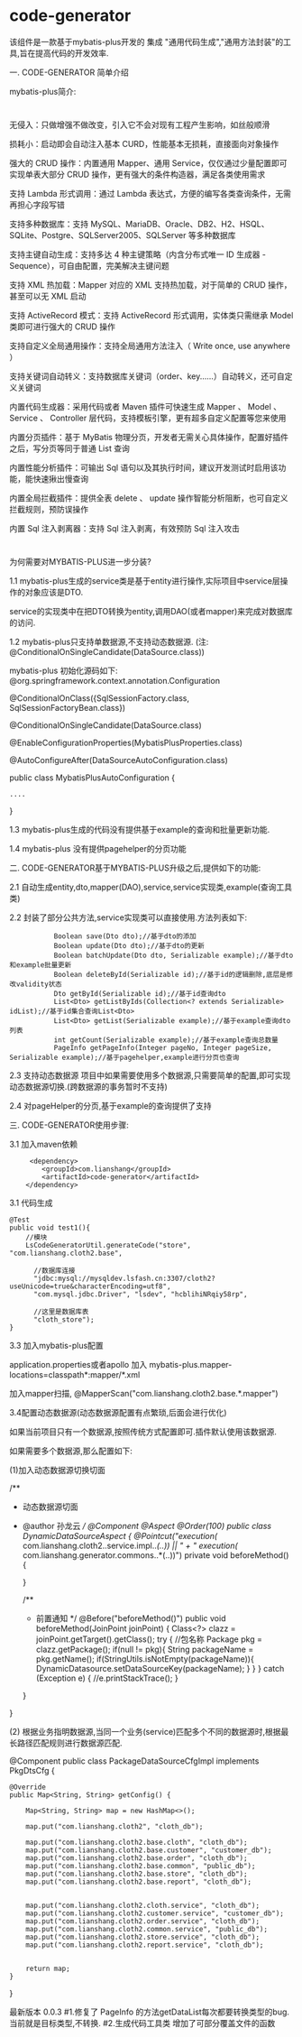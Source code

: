 # code-generator

该组件是一款基于mybatis-plus开发的 集成 "通用代码生成","通用方法封装"的工具,旨在提高代码的开发效率.


一. CODE-GENERATOR 简单介绍

mybatis-plus简介:
#
无侵入：只做增强不做改变，引入它不会对现有工程产生影响，如丝般顺滑

损耗小：启动即会自动注入基本 CURD，性能基本无损耗，直接面向对象操作

强大的 CRUD 操作：内置通用 Mapper、通用 Service，仅仅通过少量配置即可实现单表大部分 CRUD 操作，更有强大的条件构造器，满足各类使用需求

支持 Lambda 形式调用：通过 Lambda 表达式，方便的编写各类查询条件，无需再担心字段写错

支持多种数据库：支持 MySQL、MariaDB、Oracle、DB2、H2、HSQL、SQLite、Postgre、SQLServer2005、SQLServer 等多种数据库

支持主键自动生成：支持多达 4 种主键策略（内含分布式唯一 ID 生成器 - Sequence），可自由配置，完美解决主键问题

支持 XML 热加载：Mapper 对应的 XML 支持热加载，对于简单的 CRUD 操作，甚至可以无 XML 启动

支持 ActiveRecord 模式：支持 ActiveRecord 形式调用，实体类只需继承 Model 类即可进行强大的 CRUD 操作

支持自定义全局通用操作：支持全局通用方法注入（ Write once, use anywhere ）

支持关键词自动转义：支持数据库关键词（order、key......）自动转义，还可自定义关键词

内置代码生成器：采用代码或者 Maven 插件可快速生成 Mapper 、 Model 、 Service 、 Controller 层代码，支持模板引擎，更有超多自定义配置等您来使用

内置分页插件：基于 MyBatis 物理分页，开发者无需关心具体操作，配置好插件之后，写分页等同于普通 List 查询

内置性能分析插件：可输出 Sql 语句以及其执行时间，建议开发测试时启用该功能，能快速揪出慢查询

内置全局拦截插件：提供全表 delete 、 update 操作智能分析阻断，也可自定义拦截规则，预防误操作

内置 Sql 注入剥离器：支持 Sql 注入剥离，有效预防 Sql 注入攻击

#



为何需要对MYBATIS-PLUS进一步分装?

1.1 mybatis-plus生成的service类是基于entity进行操作,实际项目中service层操作的对象应该是DTO.

   service的实现类中在把DTO转换为entity,调用DAO(或者mapper)来完成对数据库的访问.

1.2 mybatis-plus只支持单数据源,不支持动态数据源. (注: @ConditionalOnSingleCandidate(DataSource.class))

   mybatis-plus 初始化源码如下:
   @org.springframework.context.annotation.Configuration
   
   @ConditionalOnClass({SqlSessionFactory.class, SqlSessionFactoryBean.class})
   
   @ConditionalOnSingleCandidate(DataSource.class)
   
   @EnableConfigurationProperties(MybatisPlusProperties.class)
   
   @AutoConfigureAfter(DataSourceAutoConfiguration.class)
   
   public class MybatisPlusAutoConfiguration {
   
    ....
   }

1.3 mybatis-plus生成的代码没有提供基于example的查询和批量更新功能.

1.4 mybatis-plus 没有提供pagehelper的分页功能



二. CODE-GENERATOR基于MYBATIS-PLUS升级之后,提供如下的功能:

2.1 自动生成entity,dto,mapper(DAO),service,service实现类,example(查询工具类)


2.2 封装了部分公共方法,service实现类可以直接使用.方法列表如下:


               Boolean save(Dto dto);//基于dto的添加
               Boolean update(Dto dto);//基于dto的更新
               Boolean batchUpdate(Dto dto, Serializable example);//基于dto和example批量更新
               Boolean deleteById(Serializable id);//基于id的逻辑删除,底层是修改validity状态
               Dto getById(Serializable id);//基于id查询dto
               List<Dto> getListByIds(Collection<? extends Serializable> idList);//基于id集合查询List<Dto>
               List<Dto> getList(Serializable example);//基于example查询dto列表
               int getCount(Serializable example);//基于example查询总数量
               PageInfo getPageInfo(Integer pageNo, Integer pageSize, Serializable example);//基于pagehelper,example进行分页也查询


2.3 支持动态数据源
  项目中如果需要使用多个数据源,只需要简单的配置,即可实现动态数据源切换.(跨数据源的事务暂时不支持)
  


2.4 对pageHelper的分页,基于example的查询提供了支持

三. CODE-GENERATOR使用步骤:


3.1 加入maven依赖

         <dependency>
            <groupId>com.lianshang</groupId>
            <artifactId>code-generator</artifactId>
        </dependency>


3.1 代码生成

    @Test
    public void test1(){
        //模块
        LsCodeGeneratorUtil.generateCode("store", "com.lianshang.cloth2.base",

          //数据库连接
          "jdbc:mysql://mysqldev.lsfash.cn:3307/cloth2?useUnicode=true&characterEncoding=utf8",
          "com.mysql.jdbc.Driver", "lsdev", "hcblihiNRqiy58rp",

          //这里是数据库表
          "cloth_store");
    }

3.3 加入mybatis-plus配置

application.properties或者apollo 加入 mybatis-plus.mapper-locations=classpath*:mapper/*.xml

加入mapper扫描, @MapperScan("com.lianshang.cloth2.base.*.mapper")


3.4配置动态数据源(动态数据源配置有点繁琐,后面会进行优化)

如果当前项目只有一个数据源,按照传统方式配置即可.插件默认使用该数据源.

如果需要多个数据源,那么配置如下:

(1)加入动态数据源切换切面

/**
 * 动态数据源切面
 * @author 孙龙云
 */
@Component
@Aspect
@Order(100)
public class DynamicDataSourceAspect {
    @Pointcut("execution(* com.lianshang.cloth2..service.impl..*(..)) || "
    		+ " execution(* com.lianshang.generator.commons..*(..))")
    private void beforeMethod() {

    }

    /**
     * 前置通知
     */
    @Before("beforeMethod()")
    public void beforeMethod(JoinPoint joinPoint) {
    	Class<?> clazz = joinPoint.getTarget().getClass();
    	try {
    		//包名称
    		Package pkg =  clazz.getPackage();
    		if(null != pkg){
    			String packageName =  pkg.getName();
    			if(StringUtils.isNotEmpty(packageName)){
    				DynamicDatasource.setDataSourceKey(packageName);
    			}
    		}
		} catch (Exception e) {
			//e.printStackTrace();
		}

    }

}

(2) 根据业务指明数据源,当同一个业务(service)匹配多个不同的数据源时,根据最长路径匹配规则进行数据源匹配.

@Component
public class PackageDataSourceCfgImpl implements PkgDtsCfg {

	@Override
	public Map<String, String> getConfig() {

		Map<String, String> map = new HashMap<>();

		map.put("com.lianshang.cloth2", "cloth_db");

		map.put("com.lianshang.cloth2.base.cloth", "cloth_db");
		map.put("com.lianshang.cloth2.base.customer", "customer_db");
		map.put("com.lianshang.cloth2.base.order", "cloth_db");
		map.put("com.lianshang.cloth2.base.common", "public_db");
		map.put("com.lianshang.cloth2.base.store", "cloth_db");
		map.put("com.lianshang.cloth2.base.report", "cloth_db");


		map.put("com.lianshang.cloth2.cloth.service", "cloth_db");
		map.put("com.lianshang.cloth2.customer.service", "customer_db");
		map.put("com.lianshang.cloth2.order.service", "cloth_db");
		map.put("com.lianshang.cloth2.common.service", "public_db");
		map.put("com.lianshang.cloth2.store.service", "cloth_db");
		map.put("com.lianshang.cloth2.report.service", "cloth_db");


		return map;
	}

}

最新版本 0.0.3
#1.修复了 PageInfo 的方法getDataList每次都要转换类型的bug.当前就是目标类型,不转换.
#2.生成代码工具类 增加了可部分覆盖文件的函数


